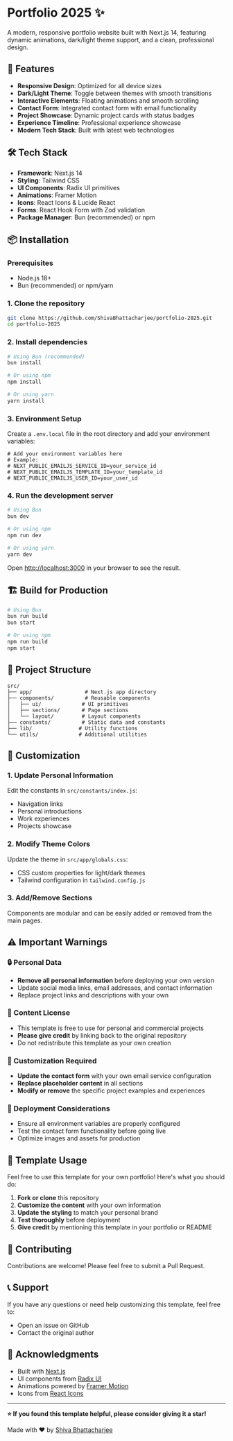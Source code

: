 # Portfolio 2025 ✨

A modern, responsive portfolio website built with Next.js 14, featuring dynamic animations, dark/light theme support, and a clean, professional design.

## 🚀 Features

- **Responsive Design**: Optimized for all device sizes
- **Dark/Light Theme**: Toggle between themes with smooth transitions
- **Interactive Elements**: Floating animations and smooth scrolling
- **Contact Form**: Integrated contact form with email functionality
- **Project Showcase**: Dynamic project cards with status badges
- **Experience Timeline**: Professional experience showcase
- **Modern Tech Stack**: Built with latest web technologies

## 🛠️ Tech Stack

- **Framework**: Next.js 14
- **Styling**: Tailwind CSS
- **UI Components**: Radix UI primitives
- **Animations**: Framer Motion
- **Icons**: React Icons & Lucide React
- **Forms**: React Hook Form with Zod validation
- **Package Manager**: Bun (recommended) or npm

## 📦 Installation

### Prerequisites

- Node.js 18+
- Bun (recommended) or npm/yarn

### 1. Clone the repository

```bash
git clone https://github.com/ShivaBhattacharjee/portfolio-2025.git
cd portfolio-2025
```

### 2. Install dependencies

```bash
# Using Bun (recommended)
bun install

# Or using npm
npm install

# Or using yarn
yarn install
```

### 3. Environment Setup

Create a `.env.local` file in the root directory and add your environment variables:

```env
# Add your environment variables here
# Example:
# NEXT_PUBLIC_EMAILJS_SERVICE_ID=your_service_id
# NEXT_PUBLIC_EMAILJS_TEMPLATE_ID=your_template_id
# NEXT_PUBLIC_EMAILJS_USER_ID=your_user_id
```

### 4. Run the development server

```bash
# Using Bun
bun dev

# Or using npm
npm run dev

# Or using yarn
yarn dev
```

Open [http://localhost:3000](http://localhost:3000) in your browser to see the result.

## 🏗️ Build for Production

```bash
# Using Bun
bun run build
bun start

# Or using npm
npm run build
npm start
```

## 📁 Project Structure

```text
src/
├── app/                 # Next.js app directory
├── components/          # Reusable components
│   ├── ui/             # UI primitives
│   ├── sections/       # Page sections
│   └── layout/         # Layout components
├── constants/          # Static data and constants
├── lib/               # Utility functions
└── utils/             # Additional utilities
```

## 🎨 Customization

### 1. Update Personal Information

Edit the constants in `src/constants/index.js`:

- Navigation links
- Personal introductions
- Work experiences
- Projects showcase

### 2. Modify Theme Colors

Update the theme in `src/app/globals.css`:

- CSS custom properties for light/dark themes
- Tailwind configuration in `tailwind.config.js`

### 3. Add/Remove Sections

Components are modular and can be easily added or removed from the main pages.

## ⚠️ Important Warnings

### 🔒 Personal Data

- **Remove all personal information** before deploying your own version
- Update social media links, email addresses, and contact information
- Replace project links and descriptions with your own

### 📝 Content License

- This template is free to use for personal and commercial projects
- **Please give credit** by linking back to the original repository
- Do not redistribute this template as your own creation

### 🔧 Customization Required

- **Update the contact form** with your own email service configuration
- **Replace placeholder content** in all sections
- **Modify or remove** the specific project examples and experiences

### 🚀 Deployment Considerations

- Ensure all environment variables are properly configured
- Test the contact form functionality before going live
- Optimize images and assets for production

## 📄 Template Usage

Feel free to use this template for your own portfolio! Here's what you should do:

1. **Fork or clone** this repository
2. **Customize the content** with your own information
3. **Update the styling** to match your personal brand
4. **Test thoroughly** before deployment
5. **Give credit** by mentioning this template in your portfolio or README

## 🤝 Contributing

Contributions are welcome! Please feel free to submit a Pull Request.

## 📞 Support

If you have any questions or need help customizing this template, feel free to:

- Open an issue on GitHub
- Contact the original author

## 🎉 Acknowledgments

- Built with [Next.js](https://nextjs.org/)
- UI components from [Radix UI](https://radix-ui.com/)
- Animations powered by [Framer Motion](https://framer.com/motion/)
- Icons from [React Icons](https://react-icons.github.io/react-icons/)

---

**⭐ If you found this template helpful, please consider giving it a star!**

Made with ❤️ by [Shiva Bhattacharjee](https://github.com/ShivaBhattacharjee)
